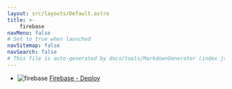 ```yaml
---
layout: src/layouts/Default.astro
title: >-
    firebase
navMenu: false
# Set to true when launched
navSitemap: false
navSearch: false
# This file is auto-generated by docs/tools/MarkdownGenerator (index.js)
---
```


<ul>

<li>

![firebase](https://i.octopus.com/library/step-templates/firebase.png) [Firebase - Deploy](/integrations/firebase/firebase-deploy)

</li>
        
</ul>
